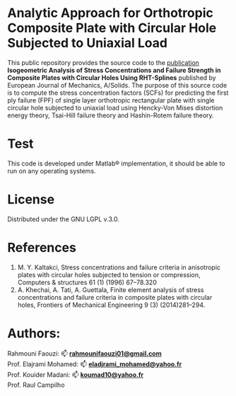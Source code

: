 # Analytic Approach for Orthotropic Composite Plate with Circular Hole Subjected to Uniaxial Load

This public repository provides the source code to the [publication](https://www.researchgate.net/publication/367010608_Isogeometric_analysis_of_stress_concentrations_and_failure_strength_in_composite_plates_with_circular_holes_using_RHT-splines) **Isogeometric Analysis of Stress Concentrations and Failure Strength in Composite Plates with Circular Holes Using RHT-Splines** published by European Journal of Mechanics, A/Solids. 
The purpose of this source code is to compute the stress concentration factors (SCFs) for predicting the first ply failure (FPF) of single layer orthotropic rectangular plate with single circular hole subjected to uniaxial load using Hencky-Von Mises distortion energy theory, Tsai-Hill failure theory and Hashin-Rotem failure theory.

# Test
This code is developed under Matlab® implementation, it should be able to run on any operating systems.

# License
Distributed under the GNU LGPL v.3.0.

# References
1.	M. Y. Kaltakci, Stress concentrations and failure criteria in anisotropic plates with circular holes subjected to tension or compression, Computers & structures       61 (1) (1996) 67–78.320 
2.	A. Khechai, A. Tati, A. Guettala, Finite element analysis of stress concentrations and failure criteria in composite plates with circular holes, Frontiers of Mechanical Engineering 9 (3) (2014)281–294.

# Authors:
Rahmouni Faouzi: 📫 **rahmounifaouzi01@gmail.com**  <br />
Prof. Elajrami Mohamed: 📫 **eladjrami_mohamed@yahoo.fr** <br />
Prof. Kouider Madani: 📫 **koumad10@yahoo.fr** <br />
Prof. Raul Campilho <br />


